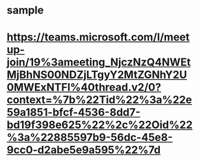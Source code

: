 # sample
# https://teams.microsoft.com/l/meetup-join/19%3ameeting_NjczNzQ4NWEtMjBhNS00NDZjLTgyY2MtZGNhY2U0MWExNTFl%40thread.v2/0?context=%7b%22Tid%22%3a%22e59a1851-bfcf-4536-8dd7-bd19f398e625%22%2c%22Oid%22%3a%22885597b9-56dc-45e8-9cc0-d2abe5e9a595%22%7d

